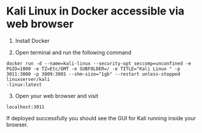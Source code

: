 # Kali Linux in Docker accessible via web browser

1. Install Docker

2. Open terminal and run the following command
```
docker run -d --name=kali-linux --security-opt seccomp=unconfined -e PGID=1000 -e TZ=Etc/GMT -e SUBFOLDER=/ -e TITLE="Kali Linux " -p 3011:3000 -p 3009:3001 --shm-size="1gb" --restart unless-stopped linuxserver/kali
-linux:latest
```
3. Open your web browser and visit
```
localhost:3011
```

   If deployed successfully you should see the GUI for Kali running inside your browser.
